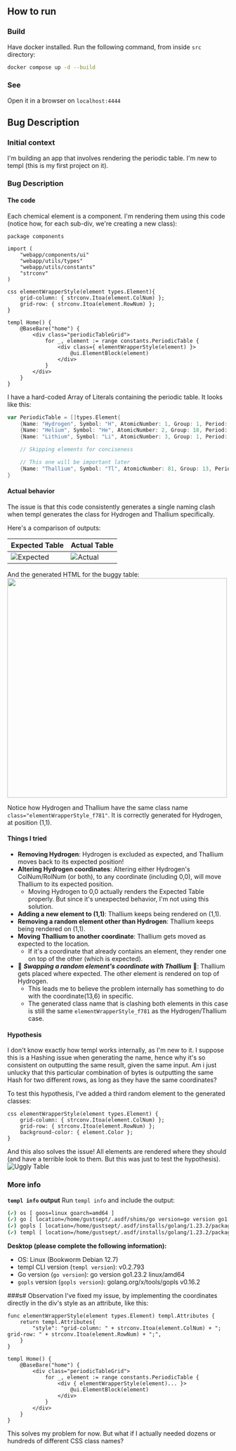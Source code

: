 ## How to run

### Build

Have docker installed. Run the following command, from inside `src` directory:

```bash
docker compose up -d --build
```

### See

Open it in a browser on `localhost:4444`

## Bug Description

### Initial context

I'm building an app that involves rendering the periodic table. I'm new to templ (this is my first project on it).

### Bug Description

#### The code

Each chemical element is a component. I'm rendering them using this code (notice how, for each sub-div, we're creating a new class):

```templ
package components

import (
    "webapp/components/ui"
    "webapp/utils/types"
    "webapp/utils/constants"
    "strconv"
)

css elementWrapperStyle(element types.Element){
    grid-column: { strconv.Itoa(element.ColNum) };
    grid-row: { strconv.Itoa(element.RowNum) };
}

templ Home() {
    @BaseBare("home") {
        <div class="periodicTableGrid">
            for _, element := range constants.PeriodicTable {
                <div class={ elementWrapperStyle(element) }>
                    @ui.ElementBlock(element)
                </div>
            }
        </div>
    }
}
```

I have a hard-coded Array of Literals containing the periodic table. It looks like this:

```go
var PeriodicTable = []types.Element{
	{Name: "Hydrogen", Symbol: "H", AtomicNumber: 1, Group: 1, Period: 1, Category: "Nonmetal", Color: "#30c93d", ColNum: 1, RowNum: 1},
	{Name: "Helium", Symbol: "He", AtomicNumber: 2, Group: 18, Period: 1, Category: "Noble Gas", Color: "#06bbe8", ColNum: 18, RowNum: 1},
	{Name: "Lithium", Symbol: "Li", AtomicNumber: 3, Group: 1, Period: 2, Category: "Alkali Metal", Color: "#eda30e", ColNum: 1, RowNum: 2},

	// Skipping elements for conciseness

	// This one will be important later
	{Name: "Thallium", Symbol: "Tl", AtomicNumber: 81, Group: 13, Period: 6, Category: "Post-transition Metal", Color: "#2181bb", ColNum: 13, RowNum: 6},
}
```

#### Actual behavior

The issue is that this code consistently generates a single naming clash when templ generates the class for Hydrogen and Thallium specifically.

Here's a comparison of outputs:

| Expected Table                             | Actual Table                             |
| ------------------------------------------ | ---------------------------------------- |
| ![Expected](https://imgur.com/nH7I20M.png) | ![Actual](https://imgur.com/bN8GmO6.png) |

And the generated HTML for the buggy table:
<img src="https://imgur.com/aOfgX2M.png" width="500px">

Notice how Hydrogen and Thallium have the same class name `class="elementWrapperStyle_f781"`. It is correctly generated for Hydrogen, at position (1,1).

#### Things I tried

- **Removing Hydrogen**: Hydrogen is excluded as expected, and Thallium moves back to its expected position!
- **Altering Hydrogen coordinates**: Altering either Hydrogen's ColNum/RolNum (or both), to any coordinate (including 0,0), will move Thallium to its expected position.
  - Moving Hydrogen to 0,0 actually renders the Expected Table properly. But since it's unexpected behavior, I'm not using this solution.
- **Adding a new element to (1,1)**: Thallium keeps being rendered on (1,1).
- **Removing a random element other than Hydrogen**: Thallium keeps being rendered on (1,1).
- **Moving Thallium to another coordinate**: Thallium gets moved as expected to the location.
  - If it's a coordinate that already contains an element, they render one on top of the other (which is expected).
- 🚨 **_Swapping a random element's coordinate with Thallium_** 🚨: Thallium gets placed where expected. The other element is rendered on top of Hydrogen.
  - This leads me to believe the problem internally has something to do with the coordinate(13,6) in specific.
  - The generated class name that is clashing both elements in this case is still the same `elementWrapperStyle_f781` as the Hydrogen/Thallium case.

#### Hypothesis

I don't know exactly how templ works internally, as I'm new to it. I suppose this is a Hashing issue when generating the name, hence why it's so consistent on outputting the same result, given the same input.
Am i just unlucky that this particular combination of bytes is outputting the same Hash for two different rows, as long as they have the same coordinates?

To test this hypothesis, I've added a third random element to the generated classes:

```templ
css elementWrapperStyle(element types.Element) {
    grid-column: { strconv.Itoa(element.ColNum) };
    grid-row: { strconv.Itoa(element.RowNum) };
    background-color: { element.Color };
}
```

And this also solves the issue! All elements are rendered where they should (and have a terrible look to them. But this was just to test the hypothesis).
![Uggly Table](https://imgur.com/wh7AvK5.png)

### More info

**`templ info` output**
Run `templ info` and include the output:

```bash
(✓) os [ goos=linux goarch=amd64 ]
(✓) go [ location=/home/gustsept/.asdf/shims/go version=go version go1.23.2 linux/amd64 ]
(✓) gopls [ location=/home/gustsept/.asdf/installs/golang/1.23.2/packages/bin/gopls version=golang.org/x/tools/gopls v0.16.2 ]
(✓) templ [ location=/home/gustsept/.asdf/installs/golang/1.23.2/packages/bin/templ version=v0.2.793 ]
```

**Desktop (please complete the following information):**

- OS: Linux (Bookworm Debian 12.7)
- templ CLI version (`templ version`): v0.2.793
- Go version (`go version`): go version go1.23.2 linux/amd64
- `gopls` version (`gopls version`): golang.org/x/tools/gopls v0.16.2

###s# Observation
I've fixed my issue, by implementing the coordinates directly in the div's style as an attribute, like this:

```templ
func elementWrapperStyle(element types.Element) templ.Attributes {
    return templ.Attributes{
        "style": "grid-column: " + strconv.Itoa(element.ColNum) + "; grid-row: " + strconv.Itoa(element.RowNum) + ";",
    }
}

templ Home() {
    @BaseBare("home") {
        <div class="periodicTableGrid">
            for _, element := range constants.PeriodicTable {
                <div { elementWrapperStyle(element)... }>
                    @ui.ElementBlock(element)
                </div>
            }
        </div>
    }
}
```

This solves my problem for now. But what if I actually needed dozens or hundreds of different CSS class names?

